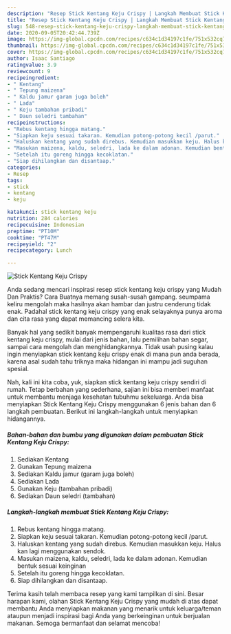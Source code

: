```yaml
---
description: "Resep Stick Kentang Keju Crispy | Langkah Membuat Stick Kentang Keju Crispy Yang Sempurna"
title: "Resep Stick Kentang Keju Crispy | Langkah Membuat Stick Kentang Keju Crispy Yang Sempurna"
slug: 548-resep-stick-kentang-keju-crispy-langkah-membuat-stick-kentang-keju-crispy-yang-sempurna
date: 2020-09-05T20:42:44.739Z
image: https://img-global.cpcdn.com/recipes/c634c1d34197c1fe/751x532cq70/stick-kentang-keju-crispy-foto-resep-utama.jpg
thumbnail: https://img-global.cpcdn.com/recipes/c634c1d34197c1fe/751x532cq70/stick-kentang-keju-crispy-foto-resep-utama.jpg
cover: https://img-global.cpcdn.com/recipes/c634c1d34197c1fe/751x532cq70/stick-kentang-keju-crispy-foto-resep-utama.jpg
author: Isaac Santiago
ratingvalue: 3.9
reviewcount: 9
recipeingredient:
- " Kentang"
- " Tepung maizena"
- " Kaldu jamur garam juga boleh"
- " Lada"
- " Keju tambahan pribadi"
- " Daun seledri tambahan"
recipeinstructions:
- "Rebus kentang hingga matang."
- "Siapkan keju sesuai takaran. Kemudian potong-potong kecil /parut."
- "Haluskan kentang yang sudah direbus. Kemudian masukkan keju. Halus kan lagi menggunakan sendok."
- "Masukan maizena, kaldu, seledri, lada ke dalam adonan. Kemudian bentuk sesuai keinginan"
- "Setelah itu goreng hingga kecoklatan."
- "Siap dihilangkan dan disantaap."
categories:
- Resep
tags:
- stick
- kentang
- keju

katakunci: stick kentang keju 
nutrition: 284 calories
recipecuisine: Indonesian
preptime: "PT10M"
cooktime: "PT47M"
recipeyield: "2"
recipecategory: Lunch

---
```



![Stick Kentang Keju Crispy](https://img-global.cpcdn.com/recipes/c634c1d34197c1fe/751x532cq70/stick-kentang-keju-crispy-foto-resep-utama.jpg)

Anda sedang mencari inspirasi resep stick kentang keju crispy yang Mudah Dan Praktis? Cara Buatnya memang susah-susah gampang. seumpama keliru mengolah maka hasilnya akan hambar dan justru cenderung tidak enak. Padahal stick kentang keju crispy yang enak selayaknya punya aroma dan cita rasa yang dapat memancing selera kita.

Banyak hal yang sedikit banyak mempengaruhi kualitas rasa dari stick kentang keju crispy, mulai dari jenis bahan, lalu pemilihan bahan segar, sampai cara mengolah dan menghidangkannya. Tidak usah pusing kalau ingin menyiapkan stick kentang keju crispy enak di mana pun anda berada, karena asal sudah tahu triknya maka hidangan ini mampu jadi suguhan spesial.




Nah, kali ini kita coba, yuk, siapkan stick kentang keju crispy sendiri di rumah. Tetap berbahan yang sederhana, sajian ini bisa memberi manfaat untuk membantu menjaga kesehatan tubuhmu sekeluarga. Anda bisa menyiapkan Stick Kentang Keju Crispy menggunakan 6 jenis bahan dan 6 langkah pembuatan. Berikut ini langkah-langkah untuk menyiapkan hidangannya.

<!--inarticleads1-->

##### Bahan-bahan dan bumbu yang digunakan dalam pembuatan Stick Kentang Keju Crispy:

1. Sediakan  Kentang
1. Gunakan  Tepung maizena
1. Sediakan  Kaldu jamur (garam juga boleh)
1. Sediakan  Lada
1. Gunakan  Keju (tambahan pribadi)
1. Sediakan  Daun seledri (tambahan)




<!--inarticleads2-->

##### Langkah-langkah membuat Stick Kentang Keju Crispy:

1. Rebus kentang hingga matang.
1. Siapkan keju sesuai takaran. Kemudian potong-potong kecil /parut.
1. Haluskan kentang yang sudah direbus. Kemudian masukkan keju. Halus kan lagi menggunakan sendok.
1. Masukan maizena, kaldu, seledri, lada ke dalam adonan. Kemudian bentuk sesuai keinginan
1. Setelah itu goreng hingga kecoklatan.
1. Siap dihilangkan dan disantaap.




Terima kasih telah membaca resep yang kami tampilkan di sini. Besar harapan kami, olahan Stick Kentang Keju Crispy yang mudah di atas dapat membantu Anda menyiapkan makanan yang menarik untuk keluarga/teman ataupun menjadi inspirasi bagi Anda yang berkeinginan untuk berjualan makanan. Semoga bermanfaat dan selamat mencoba!
